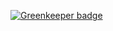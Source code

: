 
[![Greenkeeper badge](https://badges.greenkeeper.io/yurikrupnik/cisco.svg)](https://greenkeeper.io/)
